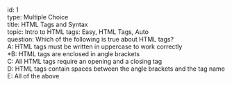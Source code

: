 ###  
id: 1  
type: Multiple Choice  
title: HTML Tags and Syntax  
topic: Intro to HTML 
tags: Easy, HTML Tags, Auto  
question: Which of the following is true about HTML tags?  
A: HTML tags must be written in uppercase to work correctly  
*B: HTML tags are enclosed in angle brackets  
C: All HTML tags require an opening and a closing tag  
D: HTML tags contain spaces between the angle brackets and the tag name  
E: All of the above   
###  
